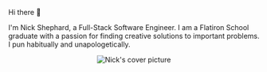 Hi there 👋

I'm Nick Shephard, a Full-Stack Software Engineer. I am a Flatiron School graduate with a passion for finding creative solutions to important problems. 
I pun habitually and unapologetically. 

<div align="center">
  <img src="https://user-images.githubusercontent.com/81888562/158618951-e090c5d3-b922-4496-83e2-c254e130619c.png" alt="Nick's cover picture"/>
</div>

<!--
Old cover picture with just my compass logo:
<img src="https://user-images.githubusercontent.com/81888562/153616989-e6e7e4c3-4644-4635-b503-f97c46ceccb4.png" alt="Nick's Compass Logo"/>

**OneShepForward/OneShepForward** is a ✨ _special_ ✨ repository because its `README.md` (this file) appears on your GitHub profile.

![Compass_Stamp_outline_500px](https://user-images.githubusercontent.com/81888562/153616989-e6e7e4c3-4644-4635-b503-f97c46ceccb4.png)
Here are some ideas to get you started:

- 🔭 I’m currently working on ...
- 🌱 I’m currently learning ...
- 👯 I’m looking to collaborate on ...
- 🤔 I’m looking for help with ...
- 💬 Ask me about ...
- 📫 How to reach me: ...
- 😄 Pronouns: ...
- ⚡ Fun fact: ...
-->
